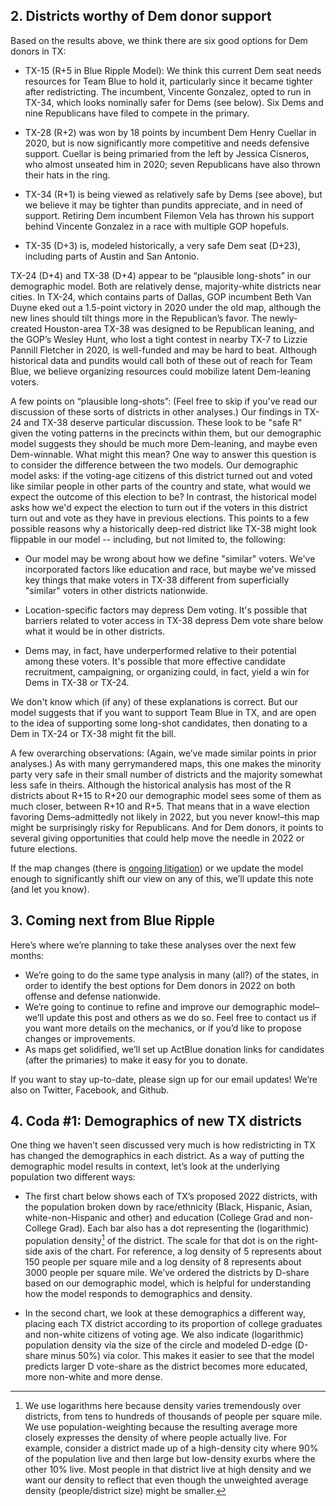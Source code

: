 ## 2. Districts worthy of Dem donor support
Based on the results above, we think there are six good options
for Dem donors in TX:
- TX-15 (R+5 in Blue Ripple Model): We think this current Dem seat needs resources
  for Team Blue to hold it, particularly since it became tighter after redistricting.
  The incumbent, Vincente Gonzalez, opted to run in TX-34, which looks nominally safer
  for Dems (see below). Six Dems and nine Republicans have filed to compete in the primary.

- TX-28 (R+2) was won by 18 points by incumbent Dem Henry Cuellar in 2020,
  but is now significantly more competitive and needs defensive support.
  Cuellar is being primaried from the left by Jessica Cisneros,
  who almost unseated him in 2020; seven Republicans have also thrown their hats in the ring.

- TX-34 (R+1) is being viewed as relatively safe by Dems (see above),
  but we believe it may be tighter than pundits appreciate, and in need of support.
  Retiring Dem incumbent Filemon Vela has thrown his support behind Vincente Gonzalez
  in a race with multiple GOP hopefuls.

- TX-35 (D+3) is, modeled historically, a very safe Dem seat (D+23), including parts of Austin and
  San Antonio.

TX-24 (D+4) and TX-38 (D+4) appear to be “plausible long-shots” in our demographic model.
Both are relatively dense, majority-white districts near cities.
In TX-24, which contains parts of Dallas, GOP incumbent Beth Van Duyne eked out a
1.5-point victory in 2020 under the old map, although the new lines should tilt
things more in the Republican’s favor. The newly-created Houston-area TX-38 was
designed to be Republican leaning, and the GOP’s Wesley Hunt, who lost a tight
contest in nearby TX-7 to Lizzie Pannill Fletcher in 2020, is well-funded
and may be hard to beat. Although historical data and pundits would call
both of these out of reach for Team Blue,
we believe organizing resources could mobilize latent Dem-leaning voters.

A few points on “plausible long-shots”:
(Feel free to skip if you’ve read our discussion of these sorts of districts in other analyses.)
Our findings in TX-24 and TX-38 deserve particular discussion. These look to be "safe R"
given the voting patterns in the precincts within them,
but our demographic model suggests they should be much more Dem-leaning, and maybe even Dem-winnable.
What might this mean? One way to answer this question is to consider the difference between the two models.
Our demographic model asks: if the voting-age citizens of this district turned out and voted like similar people
in other parts of the country and state, what would we expect the outcome of this election to be?
In contrast, the historical model asks how we'd expect the election to turn out if the voters in this district turn out and
vote as they have in previous elections. This points to a few possible reasons why a historically
deep-red district like TX-38 might look flippable in our model -- including, but not limited to, the following:

- Our model may be wrong about how we define "similar" voters. We've incorporated factors like education and race,
but maybe we've missed key things that make voters in TX-38
different from superficially "similar" voters in other districts nationwide.

- Location-specific factors may depress Dem voting. It's possible that barriers related to voter
access in TX-38 depress Dem vote share below what it would be in other districts.

- Dems may, in fact, have underperformed relative to their potential among these voters.
It's possible that more effective candidate recruitment, campaigning,
or organizing could, in fact, yield a win for Dems in TX-38 or TX-24.

We don't know which (if any) of these explanations is correct.
But our model suggests that if you want to support Team Blue in TX,
and are open to the idea of supporting some long-shot candidates,
then donating to a Dem in TX-24 or TX-38 might fit the bill.

A few overarching observations:
(Again, we’ve made similar points in prior analyses.)
As with many gerrymandered maps, this one makes the minority party very
safe in their small number of districts and the majority somewhat less safe in theirs.
Although the historical analysis has most of the R districts about
R+15 to R+20 our demographic model sees some of them as much closer,
between R+10 and R+5. That means that in a wave election favoring Dems–admittedly
not likely in 2022, but you never know!–this map might be surprisingly risky for Republicans.
And for Dem donors, it points to several giving opportunities that could help move
the needle in 2022 or future elections.

If the map changes (there is [ongoing litigation][TXSuit]) or we update the model enough
to significantly shift our view on any of this, we’ll update this note (and let you know).

[TXSuit]: https://www.texastribune.org/2021/12/06/department-of-justice-texas-political-maps/

## 3.	Coming next from Blue Ripple

Here’s where we’re planning to take these analyses over the next few months:

- We’re going to do the same type analysis in many (all?) of the states,
in order to identify the best options for Dem donors in 2022 on both
offense and defense nationwide.
- We’re going to continue to refine and improve our demographic model–we’ll
update this post and others as we do so. Feel free to contact us if you want
more details on the mechanics, or if you’d like to propose changes or improvements.
- As maps get solidified, we’ll set up ActBlue donation links for candidates
(after the primaries) to make it easy for you to donate.

If you want to stay up-to-date, please sign up for our email updates!
We’re also on Twitter, Facebook, and Github.

## 4. Coda #1: Demographics of new TX districts
One thing we haven’t seen discussed very much is how redistricting in TX
has changed the demographics in each district. As a way of putting the
demographic model results in context, let’s look at the underlying
population two different ways:

- The first chart below shows each of TX’s proposed 2022 districts,
with the population broken down by race/ethnicity (Black, Hispanic, Asian,
white-non-Hispanic and other) and education (College Grad and non-College Grad).
Each bar also has a dot representing the (logarithmic) population density[^popDens]
of the district.
The scale for that dot is on the right-side axis of the chart.
For reference, a log density of 5 represents about 150 people per square mile and a
log density of 8 represents about 3000 people per square mile.
We’ve ordered the districts by D-share based on our demographic model,
which is helpful for understanding how the model responds to demographics and density.

- In the second chart, we look at these demographics a different way,
placing each TX district according to its proportion of college graduates
and non-white citizens of voting age. We also indicate (logarithmic)
population density via the size of the circle and modeled D-edge (D-share minus 50%)
via color. This makes it easier to see that the model predicts larger D vote-share
as the district becomes more educated, more non-white and more dense.

[^popDens]: We use logarithms here because
density varies tremendously over districts, from tens to hundreds of thousands of people per square mile.
We use population-weighting because the resulting average more closely expresses
the density of where people actually live.  For example, consider a district made up of a high-density
city where 90% of the population live and then large but low-density exurbs where the other 10% live.
Most people in that district live at high density and we want our density to reflect that even though
the unweighted average density (people/district size) might be smaller.
